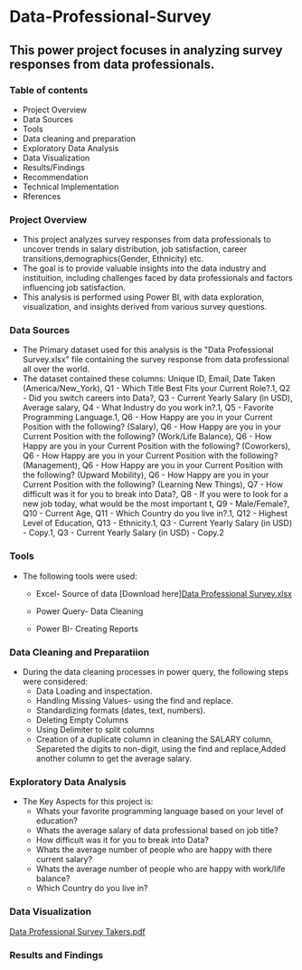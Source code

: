 # Data-Professional-Survey
## This power project focuses in analyzing survey responses from data professionals.
### Table of contents
- Project Overview
- Data Sources
- Tools
- Data cleaning and preparation
- Exploratory Data Analysis
- Data Visualization
- Results/Findings
- Recommendation
- Technical Implementation
- Rferences

### Project Overview
- This project analyzes survey responses from data professionals to uncover trends in salary distribution, job satisfaction, career transitions,demographics(Gender, Ethnicity) etc. 
- The goal is to provide valuable insights into the data industry and instituition, including challenges faced by data professionals and factors influencing job satisfaction.
- This analysis is performed using Power BI, with data exploration, visualization, and insights derived from various survey questions.

### Data Sources
- The Primary dataset used for this analysis is the "Data Professional Survey.xlsx" file containing the survey response from data professional all over the world.
- The dataset contained these columns:
Unique ID,	Email,	Date Taken (America/New_York), Q1 - Which Title Best Fits your Current Role?.1, Q2 - Did you switch careers into Data?,
Q3 - Current Yearly Salary (in USD), Average salary,	Q4 - What Industry do you work in?.1,
Q5 - Favorite Programming Language.1, Q6 - How Happy are you in your Current Position with the following? (Salary),
Q6 - How Happy are you in your Current Position with the following? (Work/Life Balance),	Q6 - How Happy are you in your Current Position with the following? (Coworkers),	Q6 - How Happy are you in your Current Position with the following? (Management),	Q6 - How Happy are you in your Current Position with the following? (Upward Mobility),	Q6 - How Happy are you in your Current Position with the following? (Learning New Things),	Q7 - How difficult was it for you to break into Data?,	Q8 - If you were to look for a new job today, what would be the most important t,	Q9 - Male/Female?,	Q10 - Current Age,	Q11 - Which Country do you live in?.1,	Q12 - Highest Level of Education,	Q13 - Ethnicity.1,	Q3 - Current Yearly Salary (in USD) - Copy.1,	Q3 - Current Yearly Salary (in USD) - Copy.2

### Tools
- The following tools were used:
    - Excel- Source of data [Download here][Data Professional Survey.xlsx](https://github.com/user-attachments/files/18940838/Data.Professional.Survey.xlsx)

    - Power Query- Data Cleaning
    - Power BI- Creating Reports
    
### Data Cleaning and Preparatiion
- During the data cleaning processes in power query, the following steps were considered:
   - Data Loading and inspectation.
   - Handling Missing Values- using the find and replace.
   - Standardizing formats (dates, text, numbers).
   - Deleting Empty Columns
   - Using Delimiter to split columns
   - Creation of a duplicate column in cleaning the SALARY column, Separeted the digits to non-digit, using the find and replace,Added another column to get the average 
     salary. 

### Exploratory Data Analysis
 - The Key Aspects for this project is:
    - Whats your favorite programming language based on your level of education?
    - Whats the average salary of data professional based on job title?
    - How difficult was it for you to break into Data?
    - Whats the average number of people who are happy with there current salary?
    - Whats the average number of people who are happy with work/life balance?
    - Which Country do you live in?
  

  ### Data Visualization
[Data Professional Survey Takers.pdf](https://github.com/user-attachments/files/18940786/Data.Professional.Survey.Takers.pdf)


### Results and Findings















  
   



